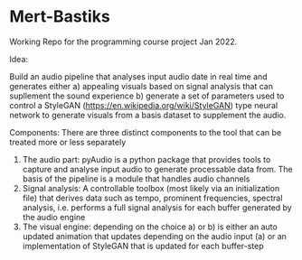 # Mert-Bastiks
Working Repo for the programming course project Jan 2022.

Idea: 

Build an audio pipeline that analyses input audio date in real time and generates either
a) appealing visuals based on signal analysis that can supllement the sound experience
b) generate a set of parameters used to control a StyleGAN (https://en.wikipedia.org/wiki/StyleGAN) type neural network to generate visuals from a basis dataset to supplement the audio.


Components:
There are three distinct components to the tool that can be treated more or less separately

1) The audio part: pyAudio is a python package that provides tools to capture and analyse input audio to generate processable data from. The basis of the pipeline is a module that handles audio channels 
2) Signal analysis: A controllable toolbox (most likely via an initialization file) that derives data such as tempo, prominent frequencies, spectral analysis, i.e. performs a full signal analysis for each buffer generated by the audio engine
3) The visual engine: depending on the choice a) or b) is either an auto updated animation that updates depending on the audio input (a) or an implementation of StyleGAN that is updated for each buffer-step

